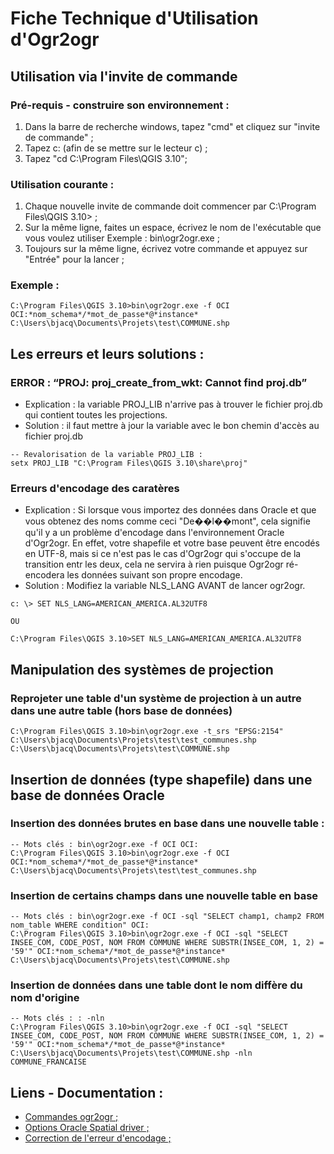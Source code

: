 # Fiche Technique d'Utilisation d'Ogr2ogr

## Utilisation via l'invite de commande

### Pré-requis - construire son environnement :

1. Dans la barre de recherche windows, tapez "cmd" et cliquez sur "invite de commande" ;
2. Tapez c: (afin de se mettre sur le lecteur c) ;
3. Tapez "cd C:\Program Files\QGIS 3.10";


### Utilisation courante :

1. Chaque nouvelle invite de commande doit commencer par C:\Program Files\QGIS 3.10> ;
2. Sur la même ligne, faites un espace, écrivez le nom de l'exécutable que vous voulez utiliser Exemple : bin\ogr2ogr.exe ;
3. Toujours sur la même ligne, écrivez votre commande et appuyez sur "Entrée" pour la lancer ;

### Exemple :

```
C:\Program Files\QGIS 3.10>bin\ogr2ogr.exe -f OCI OCI:*nom_schema*/*mot_de_passe*@*instance* C:\Users\bjacq\Documents\Projets\test\COMMUNE.shp
```

## Les erreurs et leurs solutions :

### ERROR : “PROJ: proj_create_from_wkt: Cannot find proj.db”

* Explication : la variable PROJ_LIB n'arrive pas à trouver le fichier proj.db qui contient toutes les projections.
* Solution : il faut mettre à jour la variable avec le bon chemin d'accès au fichier proj.db

```
-- Revalorisation de la variable PROJ_LIB :
setx PROJ_LIB "C:\Program Files\QGIS 3.10\share\proj"
```

### Erreurs d'encodage des caratères

* Explication : Si lorsque vous importez des données dans Oracle et que vous obtenez des noms comme ceci "De��l��mont", cela signifie qu'il y a un problème d'encodage dans l'environnement Oracle d'Ogr2ogr. En effet, votre shapefile et votre base peuvent être encodés en UTF-8, mais si ce n'est pas le cas d'Ogr2ogr qui s'occupe de la transition entr les deux, cela ne servira à rien puisque Ogr2ogr ré-encodera les données suivant son propre encodage.
* Solution : Modifiez la variable NLS_LANG AVANT de lancer ogr2ogr.

```
c: \> SET NLS_LANG=AMERICAN_AMERICA.AL32UTF8

OU

C:\Program Files\QGIS 3.10>SET NLS_LANG=AMERICAN_AMERICA.AL32UTF8
```

## Manipulation des systèmes de projection

### Reprojeter une table d'un système de projection à un autre dans une autre table (hors base de données)

```
C:\Program Files\QGIS 3.10>bin\ogr2ogr.exe -t_srs "EPSG:2154" C:\Users\bjacq\Documents\Projets\test\test_communes.shp C:\Users\bjacq\Documents\Projets\test\COMMUNE.shp
```

## Insertion de données (type shapefile) dans une base de données Oracle

### Insertion des données brutes en base dans une nouvelle table :

```
-- Mots clés : bin\ogr2ogr.exe -f OCI OCI:
C:\Program Files\QGIS 3.10>bin\ogr2ogr.exe -f OCI OCI:*nom_schema*/*mot_de_passe*@*instance* C:\Users\bjacq\Documents\Projets\test\test_communes.shp
```

### Insertion de certains champs dans une nouvelle table en base

```
-- Mots clés : bin\ogr2ogr.exe -f OCI -sql "SELECT champ1, champ2 FROM nom_table WHERE condition" OCI:
C:\Program Files\QGIS 3.10>bin\ogr2ogr.exe -f OCI -sql "SELECT INSEE_COM, CODE_POST, NOM FROM COMMUNE WHERE SUBSTR(INSEE_COM, 1, 2) = '59'" OCI:*nom_schema*/*mot_de_passe*@*instance* C:\Users\bjacq\Documents\Projets\test\COMMUNE.shp
```

### Insertion de données dans une table dont le nom diffère du nom d'origine

```
-- Mots clés : : -nln
C:\Program Files\QGIS 3.10>bin\ogr2ogr.exe -f OCI -sql "SELECT INSEE_COM, CODE_POST, NOM FROM COMMUNE WHERE SUBSTR(INSEE_COM, 1, 2) = '59'" OCI:*nom_schema*/*mot_de_passe*@*instance* C:\Users\bjacq\Documents\Projets\test\COMMUNE.shp -nln COMMUNE_FRANCAISE
```

## Liens - Documentation :

* [Commandes ogr2ogr ;](https://gdal.org/programs/ogr2ogr.html#c-api)
* [Options Oracle Spatial driver ;](https://gdal.org/drivers/vector/oci.html?highlight=oracle)
* [Correction de l'erreur d'encodage ;](https://gis.stackovernet.com/fr/q/39273)